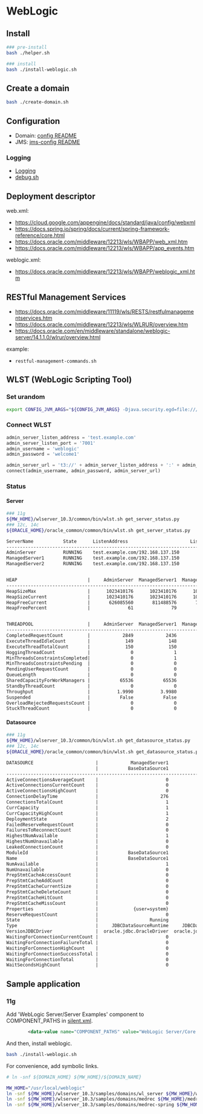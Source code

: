 # WebLogic

## Install

```bash
### pre-install
bash ./helper.sh

### install
bash ./install-weblogic.sh
```

## Create a domain

```bash
bash ./create-domain.sh
```

## Configuration

- Domain: [config README](/weblogic/config/README.md)
- JMS: [jms-config README](/weblogic/jms-config/README.md)

### Logging

- [Logging](/weblogic/logging/logging.md)
- [debug.sh](/weblogic/debug.sh)

## Deployment descriptor

web.xml:

- https://cloud.google.com/appengine/docs/standard/java/config/webxml
- https://docs.spring.io/spring/docs/current/spring-framework-reference/core.html
- https://docs.oracle.com/middleware/12213/wls/WBAPP/web_xml.htm
- https://docs.oracle.com/middleware/12213/wls/WBAPP/app_events.htm

weblogic.xml:

- https://docs.oracle.com/middleware/12213/wls/WBAPP/weblogic_xml.htm

## RESTful Management Services

- https://docs.oracle.com/middleware/11119/wls/RESTS/restfulmanagementservices.htm
- https://docs.oracle.com/middleware/12213/wls/WLRUR/overview.htm
- https://docs.oracle.com/en/middleware/standalone/weblogic-server/14.1.1.0/wlrur/overview.html

example:

- `restful-management-commands.sh`

## WLST (WebLogic Scripting Tool)

### Set urandom

```bash
export CONFIG_JVM_ARGS="${CONFIG_JVM_ARGS} -Djava.security.egd=file:///dev/urandom"
```

### Connect WLST

```py
admin_server_listen_address = 'test.example.com'
admin_server_listen_port = '7001'
admin_username = 'weblogic'
admin_password = 'welcome1'

admin_server_url = 't3://' + admin_server_listen_address + ':' + admin_server_listen_port
connect(admin_username, admin_password, admin_server_url)
```

### Status

#### Server

```bash
### 11g
${MW_HOME}/wlserver_10.3/common/bin/wlst.sh get_server_status.py
### 12c, 14c
${ORACLE_HOME}/oracle_common/common/bin/wlst.sh get_server_status.py
```

```txt
ServerName           State      ListenAddress                       ListenPort
------------------------------------------------------------------------------
AdminServer          RUNNING    test.example.com/192.168.137.150          7001
ManagedServer1       RUNNING    test.example.com/192.168.137.150          7003
ManagedServer2       RUNNING    test.example.com/192.168.137.150          7004


HEAP                          |     AdminServer  ManagedServer1  ManagedServer2
-------------------------------------------------------------------------------
HeapSizeMax                   |      1023410176      1023410176      1023410176
HeapSizeCurrent               |      1023410176      1023410176      1023410176
HeapFreeCurrent               |       626085560       811488576       794110248
HeapFreePercent               |              61              79              77


THREADPOOL                    |     AdminServer  ManagedServer1  ManagedServer2
-------------------------------------------------------------------------------
CompletedRequestCount         |            2849            2436            2415
ExecuteThreadIdleCount        |             149             148             148
ExecuteThreadTotalCount       |             150             150             150
HoggingThreadCount            |               0               1               1
MinThreadsConstraintsCompleted|               0               1               1
MinThreadsConstraintsPending  |               0               0               0
PendingUserRequestCount       |               0               0               0
QueueLength                   |               0               0               0
SharedCapacityForWorkManagers |           65536           65536           65536
StandbyThreadCount            |               0               0               0
Throughput                    |          1.9990          3.9980          4.4843
Suspended                     |           False           False           False
OverloadRejectedRequestsCount |               0               0               0
StuckThreadCount              |               0               0               0
```

#### Datasource

```bash
### 11g
${MW_HOME}/wlserver_10.3/common/bin/wlst.sh get_datasource_status.py
### 12c, 14c
${ORACLE_HOME}/oracle_common/common/bin/wlst.sh get_datasource_status.py
```

```txt
DATASOURCE                       |            ManagedServer1            ManagedServer2
                                 |           BaseDataSource1           BaseDataSource1
--------------------------------------------------------------------------------------
ActiveConnectionsAverageCount    |                         0                         0
ActiveConnectionsCurrentCount    |                         0                         0
ActiveConnectionsHighCount       |                         0                         0
ConnectionDelayTime              |                       276                       291
ConnectionsTotalCount            |                         1                         1
CurrCapacity                     |                         1                         1
CurrCapacityHighCount            |                         1                         1
DeploymentState                  |                         2                         2
FailedReserveRequestCount        |                         0                         0
FailuresToReconnectCount         |                         0                         0
HighestNumAvailable              |                         1                         1
HighestNumUnavailable            |                         0                         0
LeakedConnectionCount            |                         0                         0
ModuleId                         |           BaseDataSource1           BaseDataSource1
Name                             |           BaseDataSource1           BaseDataSource1
NumAvailable                     |                         1                         1
NumUnavailable                   |                         0                         0
PrepStmtCacheAccessCount         |                         0                         0
PrepStmtCacheAddCount            |                         0                         0
PrepStmtCacheCurrentSize         |                         0                         0
PrepStmtCacheDeleteCount         |                         0                         0
PrepStmtCacheHitCount            |                         0                         0
PrepStmtCacheMissCount           |                         0                         0
Properties                       |             {user=system}             {user=system}
ReserveRequestCount              |                         0                         0
State                            |                   Running                   Running
Type                             |     JDBCDataSourceRuntime     JDBCDataSourceRuntime
VersionJDBCDriver                |  oracle.jdbc.OracleDriver  oracle.jdbc.OracleDriver
WaitingForConnectionCurrentCount |                         0                         0
WaitingForConnectionFailureTotal |                         0                         0
WaitingForConnectionHighCount    |                         0                         0
WaitingForConnectionSuccessTotal |                         0                         0
WaitingForConnectionTotal        |                         0                         0
WaitSecondsHighCount             |                         0                         0
```

## Sample application

### 11g

Add 'WebLogic Server/Server Examples' component to COMPONENT_PATHS in [silent.xml](/weblogic/silent.xml).

```xml
        <data-value name="COMPONENT_PATHS" value="WebLogic Server/Core Application Server|WebLogic Server/Administration Console|WebLogic Server/Configuration Wizard and Upgrade Framework|WebLogic Server/Web 2.0 HTTP Pub-Sub Server|WebLogic Server/WebLogic JDBC Drivers|WebLogic Server/Third Party JDBC Drivers|WebLogic Server/WebLogic Server Clients|WebLogic Server/WebLogic Web Server Plugins|WebLogic Server/UDDI and Xquery Support|WebLogic Server/Server Examples" />
```

And then, install weblogic.

```bash
bash ./install-weblogic.sh
```

For convenience, add symbolic links.

```bash
# ln -snf ${DOMAIN_HOME} ${MW_HOME}/${DOMAIN_NAME}

MW_HOME="/usr/local/weblogic"
ln -snf ${MW_HOME}/wlserver_10.3/samples/domains/wl_server ${MW_HOME}/wl_server
ln -snf ${MW_HOME}/wlserver_10.3/samples/domains/medrec ${MW_HOME}/medrec
ln -snf ${MW_HOME}/wlserver_10.3/samples/domains/medrec-spring ${MW_HOME}/medrec-spring
```
